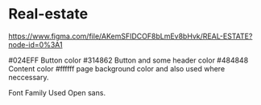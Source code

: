 # Real-estate


https://www.figma.com/file/AKemSFIDCOF8bLmEv8bHvk/REAL-ESTATE?node-id=0%3A1

#024EFF Button color
#314862 Button and some header color
#484848 Content color
#ffffff page background color and also used where neccessary.

Font Family Used Open sans.

